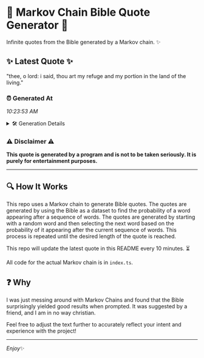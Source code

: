 # 📖 Markov Chain Bible Quote Generator 📖

Infinite quotes from the Bible generated by a Markov chain. ✨

## ✨ Latest Quote ✨
"thee, o lord: i said, thou art my refuge and my portion in the land of the living."

### ⏰ Generated At
*10:23:53 AM*

<details>
    <summary>🛠️ Generation Details</summary>
    <p>
        <strong>🌱 Seed:</strong> thee,<br>
        <strong>🔄 Iterations:</strong> 17<br>
        <strong>📜 Context History:</strong><br>[ thee, ]: o<br>[ thee,, o ]: lord:<br>[ thee,, o, lord: ]: i<br>[ thee,, o, lord:, i ]: said,<br>[ thee,, o, lord:, i, said, ]: thou<br>[ thee,, o, lord:, i, said,, thou ]: art<br>[ o, lord:, i, said,, thou, art ]: my<br>[ lord:, i, said,, thou, art, my ]: refuge<br>[ i, said,, thou, art, my, refuge ]: and<br>[ said,, thou, art, my, refuge, and ]: my<br>[ thou, art, my, refuge, and, my ]: portion<br>[ art, my, refuge, and, my, portion ]: in<br>[ my, refuge, and, my, portion, in ]: the<br>[ refuge, and, my, portion, in, the ]: land<br>[ and, my, portion, in, the, land ]: of<br>[ my, portion, in, the, land, of ]: the<br>[ portion, in, the, land, of, the ]: living.<br>
    </p>
</details>

### ⚠️ Disclaimer ⚠️
**This quote is generated by a program and is not to be taken seriously. It is purely for entertainment purposes.**

---

## 🔍 How It Works

This repo uses a Markov chain to generate Bible quotes. The quotes are generated by using the Bible as a dataset to find the probability of a word appearing after a sequence of words. The quotes are generated by starting with a random word and then selecting the next word based on the probability of it appearing after the current sequence of words. This process is repeated until the desired length of the quote is reached.

This repo will update the latest quote in this README every 10 minutes. ⏳

All code for the actual Markov chain is in `index.ts`.

## ❓ Why

I was just messing around with Markov Chains and found that the Bible surprisingly yielded good results when prompted. 
It was suggested by a friend, and I am in no way christian.

Feel free to adjust the text further to accurately reflect your intent and experience with the project!

---

*Enjoy*✨
